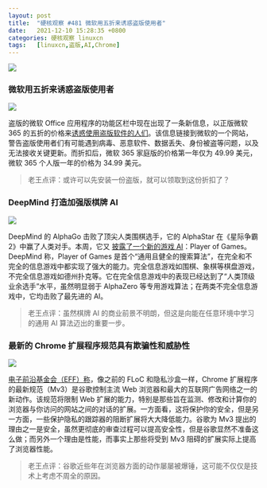 ```yaml
---
layout: post
title:	"硬核观察 #481 微软用五折来诱惑盗版使用者"
date:	2021-12-10 15:28:35 +0800 
categories:	硬核观察 linuxcn 
tags:	[linuxcn,盗版,AI,Chrome]
---
```



![](/Asserts/Images//attachment/album/202112/10/152701j1mntn1rq1qtd1tb.jpg)


### 微软用五折来诱惑盗版使用者


![](/Asserts/Images//attachment/album/202112/10/152716xv733suvv43p1sxm.jpg)


盗版的微软 Office 应用程序的功能区栏中现在出现了一条新信息，以正版微软 365 的五折的价格来[诱惑使用盗版软件的人们](https://www.theverge.com/2021/12/9/22825774/microsoft-office-pirated-software-discount-offer)。该信息链接到微软的一个网站，警告盗版使用者们有可能遇到病毒、恶意软件、数据丢失、身份被盗等问题，以及无法接收关键更新。而折扣后，微软 365 家庭版的价格第一年仅为 49.99 美元，微软 365 个人版一年的价格为 34.99 美元。



> 
> 老王点评：或许可以先安装一份盗版，就可以领取到这份折扣了？
> 
> 
> 


### DeepMind 打造加强版棋牌 AI


![](/Asserts/Images//attachment/album/202112/10/152735sfoagx7t61umxamu.jpg)


DeepMind 的 AlphaGo 击败了顶尖人类围棋选手，它的 AlphaStar 在《星际争霸 2》中赢了人类对手。本周，它又 [披露了一个新的游戏 AI](https://venturebeat.com/2021/12/08/deepmind-makes-bet-on-ai-system-that-can-play-poker-chess-go-and-more/)：Player of Games。DeepMind 称，Player of Games 是首个“通用且健全的搜索算法”，在完全和不完全的信息游戏中都实现了强大的能力。完全信息游戏如围棋、象棋等棋盘游戏，不完全信息游戏如德州扑克等。它在完全信息游戏中的表现已经达到了“人类顶级业余选手”水平，虽然明显弱于 AlphaZero 等专用游戏算法；在两类不完全信息游戏中，它均击败了最先进的 AI。



> 
> 老王点评：虽然棋牌 AI 的商业前景不明朗，但这是向能在任意环境中学习的通用 AI 算法迈出的重要一步。
> 
> 
> 


### 最新的 Chrome 扩展程序规范具有欺骗性和威胁性


![](/Asserts/Images//attachment/album/202112/10/152811chj8kksoqmha8wm3.jpg)


[电子前沿基金会（EFF）称](https://www.eff.org/deeplinks/2021/12/chrome-users-beware-manifest-v3-deceitful-and-threatening)，像之前的 FLoC 和隐私沙盒一样，Chrome 扩展程序的最新规范（Mv3）是谷歌控制主流 Web 浏览器和最大的互联网广告网络之一的新动作。该规范将限制 Web 扩展的能力，特别是那些旨在监测、修改和计算你的浏览器与你访问的网站之间的对话的扩展。一方面看，这将保护你的安全，但是另一方面，一些保护隐私的跟踪器的阻断扩展将大大降低能力。谷歌为 Mv3 提出的理由之一是安全，虽然更彻底的审查过程可以提高安全性，但是谷歌显然不准备这么做；而另外一个理由是性能，而事实上那些将受到 Mv3 阻碍的扩展实际上提高了浏览器性能。



> 
> 老王点评：谷歌近些年在浏览器方面的动作屡屡被爆锤，这可能不仅仅是技术上考虑不周全的原因。
> 
> 
>
